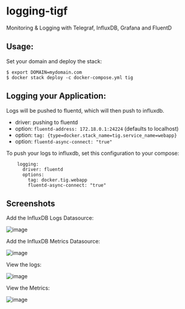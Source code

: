 # logging-tigf
Monitoring &amp; Logging with Telegraf, InfluxDB, Grafana and FluentD

## Usage:

Set your domain and deploy the stack:

```
$ export DOMAIN=mydomain.com
$ docker stack deploy -c docker-compose.yml tig
```

## Logging your Application:

Logs will be pushed to fluentd, which will then push to influxdb. 

- driver: pushing to fluentd
- option: `fluentd-address: 172.18.0.1:24224` (defaults to localhost)
- option: `tag: {type=docker.stack_name=tig.service_name=webapp}`
- option: `fluentd-async-connect: "true"`

To push your logs to influxdb, set this configuration to your compose:

```
    logging:
      driver: fluentd
      options:
        tag: docker.tig.webapp
        fluentd-async-connect: "true"
```

## Screenshots

Add the InfluxDB Logs Datasource:

![image](https://user-images.githubusercontent.com/50801771/63646485-d1d1bb80-c713-11e9-8311-c8955e470795.png)

Add the InfluxDB Metrics Datasource:

![image](https://user-images.githubusercontent.com/50801771/63646487-d72f0600-c713-11e9-8452-c17cd09c6257.png)

View the logs:

![image](https://user-images.githubusercontent.com/50801771/63646494-f6c62e80-c713-11e9-99ae-6820ec046d17.png)

View the Metrics:

![image](https://user-images.githubusercontent.com/50801771/63646579-6983d980-c715-11e9-8467-3f5d763d0fc7.png)
